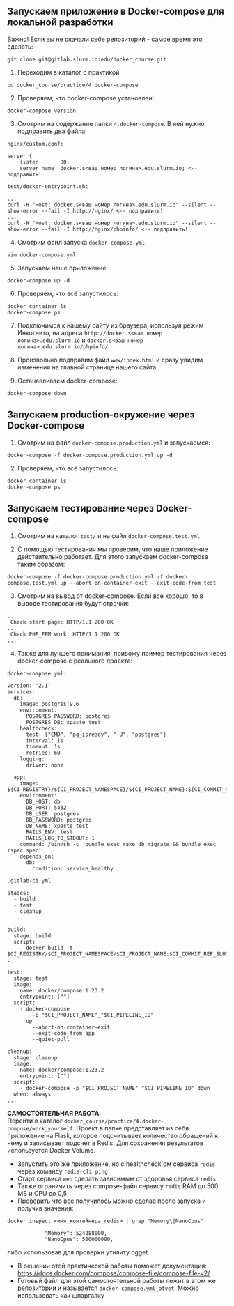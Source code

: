 ## Запускаем приложение в Docker-compose для локальной разработки

Важно! Если вы не скачали себе репозиторий - самое время это сделать:
```
git clone git@gitlab.slurm.io:edu/docker_course.git
```

1. Переходим в каталог с практикой

```
cd docker_course/practice/4.docker-compose
```

2. Проверяем, что docker-compose установлен:

```
docker-compose version
```

3. Смотрим на содержание папки `4.docker-compose`. В ней нужно подправить два файла:

`nginx/custom.conf:`

```
server {
    listen       80;
    server_name  docker.s<ваш номер логина>.edu.slurm.io; <-- подправить!
```

`test/docker-entrypoint.sh:`

```
...
curl -H "Host: docker.s<ваш номер логина>.edu.slurm.io" --silent --show-error --fail -I http://nginx/ <-- подправить!
...
curl -H "Host: docker.s<ваш номер логина>.edu.slurm.io" --silent --show-error --fail -I http://nginx/phpinfo/ <-- подправить!
```

4. Смотрим файл запуска `docker-compose.yml`

```
vim docker-compose.yml
```

5. Запускаем наше приложение:

```
docker-compose up -d
```

6. Проверяем, что всё запустилось:

```
docker container ls
docker-compose ps
```

7. Подключимся к нашему сайту из браузера, используя режим Инкогнито, на адреса `http://docker.s<ваш номер логина>.edu.slurm.io` и `docker.s<ваш номер логина>.edu.slurm.io/phpinfo/`

8. Произвольно подправим файл `www/index.html` и сразу увидим изменения на главной странице нашего сайта.

9. Останавливаем docker-compose:

```
docker-compose down
```

## Запускаем production-окружение через Docker-compose

1. Смотрим на файл `docker-compose.production.yml` и запускаемся:

```
docker-compose -f docker-compose.production.yml up -d
```

2. Проверяем, что всё запустилось:

```
docker container ls
docker-compose ps
```

## Запускаем тестирование через Docker-compose

1. Смотрим на каталог `test/` и на файл `docker-compose.test.yml`

2. С помощью тестирования мы проверим, что наше приложение действительно работает. Для этого запускаем docker-compose таким образом:

```
docker-compose -f docker-compose.production.yml -f docker-compose.test.yml up --abort-on-container-exit --exit-code-from test
```

3. Смотрим на вывод от docker-compose. Если все хорошо, то в выводе тестирования будут строчки:

```
...
 Check start page: HTTP/1.1 200 OK
...
 Check PHP_FPM work: HTTP/1.1 200 OK
...
```

4. Также для лучшего понимания, привожу пример тестирования через docker-compose с реального проекта:

`docker-compose.yml:`

```
version: '2.1'
services:
  db:
    image: postgres:9.6
    environment:
      POSTGRES_PASSWORD: postgres
      POSTGRES_DB: xpaste_test
    healthcheck:
      test: ["CMD", "pg_isready", "-U", "postgres"]
      interval: 1s
      timeout: 1s
      retries: 60
    logging:
      driver: none

  app:
    image: ${CI_REGISTRY}/${CI_PROJECT_NAMESPACE}/${CI_PROJECT_NAME}:${CI_COMMIT_REF_SLUG}.${CI_PIPELINE_ID}
    environment:
      DB_HOST: db
      DB_PORT: 5432
      DB_USER: postgres
      DB_PASSWORD: postgres
      DB_NAME: xpaste_test
      RAILS_ENV: test
      RAILS_LOG_TO_STDOUT: 1
    command: /bin/sh -c 'bundle exec rake db:migrate && bundle exec rspec spec'
    depends_on:
      db:
        condition: service_healthy
```

`.gitlab-ci.yml`

```
stages:
  - build
  - test
  - cleanup
  ...

build:
  stage: build
  script:
    - docker build -t $CI_REGISTRY/$CI_PROJECT_NAMESPACE/$CI_PROJECT_NAME:$CI_COMMIT_REF_SLUG.$CI_PIPELINE_ID .

test:
  stage: test
  image:
    name: docker/compose:1.23.2
    entrypoint: [""]
  script:
    - docker-compose 
        -p "$CI_PROJECT_NAME"_"$CI_PIPELINE_ID"
      up
        --abort-on-container-exit
        --exit-code-from app
        --quiet-pull

cleanup:
  stage: cleanup
  image:
    name: docker/compose:1.23.2
    entrypoint: [""]
  script:
    - docker-compose -p "$CI_PROJECT_NAME"_"$CI_PIPELINE_ID" down
  when: always
...
```

**САМОСТОЯТЕЛЬНАЯ РАБОТА:**   
Перейти в каталог `docker_course/practice/4.docker-compose/work_yourself`.
Проект в папке представляет из себя приложение на Flask, которое подсчитывает количество обращений к нему и записывает подсчет в Redis. Для сохранения результатов используется Docker Volume.

- Запустить это же приложение, но с healthcheck'ом сервиса `redis` через команду `redis-cli ping`
- Старт сервиса `web` сделать зависимым от здоровья сервиса `redis`
- Также ограничить через compose-файл сервису `redis` RAM до 500 МБ и CPU до 0,5
- Проверить что все получилось можно сделав после запуска и получив значения:

```
docker inspect <имя_контейнера_redis> | grep "Memory\|NanoCpus"

            "Memory": 524288000,
            "NanoCpus": 500000000,
```

либо использовав для проверки утилиту cgget.
- В решении этой практической работы поможет документация: https://docs.docker.com/compose/compose-file/compose-file-v2/ 
- Готовый файл для этой самостоятельной работы лежит в этом же репозитории и называется `docker-compose.yml_otvet`. Можно использовать как шпаргалку
